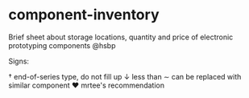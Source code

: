 component-inventory
===================

Brief sheet about storage locations, quantity and price of electronic prototyping components @hsbp

Signs:

† end-of-series type, do not fill up
↓ less than
∼ can be replaced with similar component
♥	mrtee's recommendation
